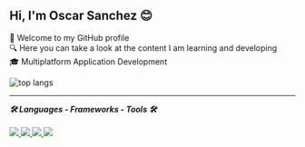 ## Hi, I'm Oscar Sanchez 😊
👋 Welcome to my GitHub profile
<br>
🔍 Here you can take a look at the content I am learning and developing
<br>
🎓 Multiplatform Application Development

<img alt="top langs" src="https://github-readme-stats.vercel.app/api/top-langs/?username=OscarGitHub102&exclude_repo=PSP&layout=donut&hide_border=true&text_color=000000"> 
<!-- <img alt="top langs donut" width="45%" src="https://github-readme-stats.vercel.app/api/top-langs/?username=OscarGitHub102&exclude_repo=PSP&layout=compact&hide_border=true&text_color=000000"> -->
<!-- &exclude_repo=JAVA,PSP -->
<!-- &hide=JAVA,PSP -->

<hr>

<strong><em>🛠️ Languages - Frameworks - Tools 🛠️</em></strong>
<br><br>
<a href="https://skillicons.dev">
  <img src="https://skillicons.dev/icons?i=java,html,css&theme=dark" />
  <img src="https://skillicons.dev/icons?i=androidstudio,vscode,eclipse&theme=dark" />
  <img src="https://skillicons.dev/icons?i=mongodb,mysql&theme=dark" />
  <img src="https://skillicons.dev/icons?i=firebase&theme=dark" />
  <!-- &perline=3 -->
</a>
